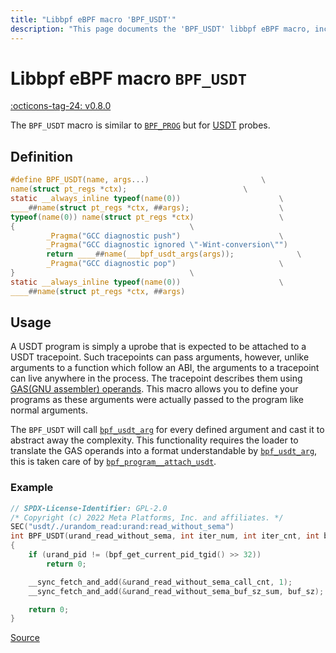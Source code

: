 ```yaml
---
title: "Libbpf eBPF macro 'BPF_USDT'"
description: "This page documents the 'BPF_USDT' libbpf eBPF macro, including its definition, usage, and examples."
---
```

# Libbpf eBPF macro `BPF_USDT`

[:octicons-tag-24: v0.8.0](https://github.com/libbpf/libbpf/releases/tag/v0.8.0)

The `BPF_USDT` macro is similar to [`BPF_PROG`](BPF_PROG.md) but for [USDT](../../../linux/concepts/usdt.md) probes.

## Definition

```c
#define BPF_USDT(name, args...)						    \
name(struct pt_regs *ctx);						    \
static __always_inline typeof(name(0))					    \
____##name(struct pt_regs *ctx, ##args);				    \
typeof(name(0)) name(struct pt_regs *ctx)				    \
{									    \
        _Pragma("GCC diagnostic push")					    \
        _Pragma("GCC diagnostic ignored \"-Wint-conversion\"")		    \
        return ____##name(___bpf_usdt_args(args));			    \
        _Pragma("GCC diagnostic pop")					    \
}									    \
static __always_inline typeof(name(0))					    \
____##name(struct pt_regs *ctx, ##args)
```

## Usage

A USDT program is simply a uprobe that is expected to be attached to a USDT tracepoint. Such tracepoints can pass arguments, however, unlike arguments to a function which follow an ABI, the arguments to a tracepoint can live anywhere in the process. The tracepoint describes them using [GAS(GNU assembler) operands](https://en.wikibooks.org/wiki/X86_Assembly/GNU_assembly_syntax). This macro allows you to define your programs as these arguments were actually passed to the program like normal arguments.

The `BPF_USDT` will call [`bpf_usdt_arg`](bpf_usdt_arg.md) for every defined argument and cast it to abstract away the complexity. This functionality requires the loader to translate the GAS operands into a format understandable by [`bpf_usdt_arg`](bpf_usdt_arg.md), this is taken care of by [`bpf_program__attach_usdt`](../userspace/bpf_program__attach_usdt.md).

### Example

```c hl_lines="4"
// SPDX-License-Identifier: GPL-2.0
/* Copyright (c) 2022 Meta Platforms, Inc. and affiliates. */
SEC("usdt/./urandom_read:urand:read_without_sema")
int BPF_USDT(urand_read_without_sema, int iter_num, int iter_cnt, int buf_sz)
{
	if (urand_pid != (bpf_get_current_pid_tgid() >> 32))
		return 0;

	__sync_fetch_and_add(&urand_read_without_sema_call_cnt, 1);
	__sync_fetch_and_add(&urand_read_without_sema_buf_sz_sum, buf_sz);

	return 0;
}
```

[Source](https://github.com/torvalds/linux/blob/master/tools/testing/selftests/bpf/progs/test_urandom_usdt.c)
